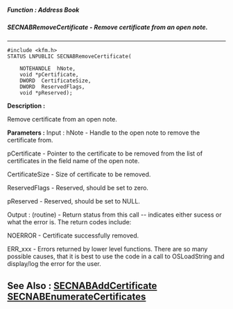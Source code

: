 ##### Function : Address Book
##### SECNABRemoveCertificate - Remove certificate from an open note.
---
```
#include <kfm.h>
STATUS LNPUBLIC SECNABRemoveCertificate(

	NOTEHANDLE  hNote,
	void *pCertificate,
	DWORD  CertificateSize,
	DWORD  ReservedFlags,
	void *pReserved);
```
**Description :**

Remove certificate from an open note.

**Parameters :**
Input :
hNote  -  Handle to the open note to remove the certificate from.

pCertificate  -  Pointer to the certificate to be removed from the list of certificates in the field name of the open note.

CertificateSize  -  Size of certificate to be removed.

ReservedFlags  -  Reserved, should be set to zero.

pReserved  -  Reserved, should be set to NULL.

Output :
(routine)  -  Return status from this call -- indicates either sucess or what the error is. The return codes include:

NOERROR - Certificate successfully removed.

ERR_xxx - Errors returned by lower level functions.  There are so many possible causes, that it is best to use the code in a call to OSLoadString and display/log the error for the user. 



**See Also :**
[SECNABAddCertificate](/domino-c-api-docs/reference/Func/SECNABAddCertificate)
[SECNABEnumerateCertificates](/domino-c-api-docs/reference/Func/SECNABEnumerateCertificates)
---
